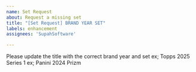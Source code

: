 ```yaml
---
name: Set Request
about: Request a missing set
title: "[Set Request] BRAND YEAR SET"
labels: enhancement
assignees: 'SupahSoftware'

---
```


Please update the title with the correct brand year and set
ex; Topps 2025 Series 1
ex; Panini 2024 Prizm